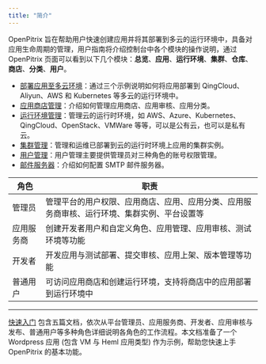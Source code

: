 ```yaml
---
title: "简介"
---
```


OpenPitrix 旨在帮助用户快速创建应用并将其部署到多云的运行环境中，具备对应用生命周期的管理，用户指南将介绍控制台中各个模块的操作说明，通过 OpenPitrix 页面可以看到以下几个模块：**总览**、**应用**、**运行环境**、**集群**、**仓库**、**商店**、**分类**、**用户**。

* [部署应用至多云环境](../manual-guide/deploying-app-on-multicloud)：通过三个示例说明如何将应用部署到 QingCloud、Aliyun、AWS 和 Kubernetes 等多云的运行环境中。
* [应用商店管理](../manual-guide/store-management)：介绍如何管理应用商店、应用审核、应用分类。
* [运行环境管理](../manual-guide/runtime-management)：管理云的运行时环境，如 AWS、Azure、Kubernetes、QingCloud、OpenStack、VMWare 等等，可以是公有云，也可以是私有云。
* [集群管理](../manual-guide/cluster-management)：管理和运维已部署到云的运行时环境上应用的集群实例。
* [用户管理](../manual-guide/user-management)：用户管理主要提供管理员对三种角色的账号权限管理。
* [邮件服务器](../manual-guide/email-server)：介绍如何配置 SMTP 邮件服务器。

| 角色 | 职责 |
|-------|------|
| 管理员 | 管理平台的用户权限、应用商店、应用、应用分类、应用服务商审核、运行环境、集群实例、平台设置等 |
| 应用服务商 | 创建开发者用户和自定义角色、应用管理、应用审核、测试环境等功能 |
| 开发者	| 开发应用与测试部署、提交审核、应用上架、版本管理等功能 | 
| 普通用户 | 可访问应用商店和创建运行环境，支持将商店中的应用部署到运行环境中 |

---

[快速入门](../getting-start/introduction) 包含五篇文档，依次从平台管理员、应用服务商、开发者、应用审核与发布、普通用户等多种角色详细说明各角色的工作流程。本文档准备了一个 Wordpress 应用 (包含 VM 与 Heml 应用类型) 作为示例，帮助您快速上手 OpenPitrix 的基本功能。










